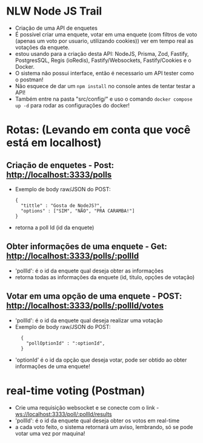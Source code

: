 # NLW Node JS Trail
+ Criação de uma API de enquetes
+ É possivel criar uma enquete, votar em uma enquete (com filtros de voto (apenas um voto por usuario, utilizando cookies)) ver em tempo real as votações da enquete.
+ estou usando para a criação desta API: NodeJS, Prisma, Zod, Fastify, PostgresSQL, Regis (ioRedis), Fastify/Websockets, Fastify/Cookies e o Docker.
+ O sistema não possui interface, então é necessario um API tester como o postman!
+ Não esquece de dar um ```` npm install ```` no console antes de tentar testar a API!
+ Também entre na pasta "src/config/" e uso o comando  ```` docker compose up -d ```` para rodar as configurações do docker!
# Rotas: (Levando em conta que você está em localhost)
## Criação de enquetes - Post: [http://localhost:3333/polls]()
+ Exemplo de body raw/JSON do POST:
  ````
  {
    "tittle" : "Gosta de NodeJS?",
    "options" : ["SIM", "NÃO", "PRA CARAMBA!"]
  }
  ````
+ retorna a poll Id (id da enquete)
## Obter informações de uma enquete - Get: [http://localhost:3333/polls/:pollId]() 
+ 'pollId': é o id da enquete qual deseja obter as informações
+ retorna todas as informações da enquete (id, titulo, opções de votação)
## Votar em uma opção de uma enquete - POST: [http://localhost:3333/polls/:pollId/votes]()
+ 'pollId': é o id da enquete qual deseja realizar uma votação
+ Exemplo de body raw/JSON do POST:
  ````
    {
      "pollOptionId" : ":optionId",
    }
  ````
+ 'optionId' é o id da opção que deseja votar, pode ser obtido ao obter informações de uma enquete!
# real-time voting (Postman)
+ Crie uma requisição websocket e se conecte com o link - [ws://localhost:3333/poll/:pollId/results]()
+ 'pollId': é o id da enquete qual deseja obter os votos em real-time
+ a cada voto feito, o sistema retornará um aviso, lembrando, só se pode votar uma vez por maquina!
